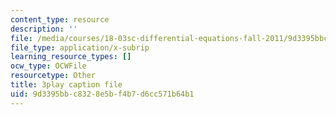 ```yaml
---
content_type: resource
description: ''
file: /media/courses/18-03sc-differential-equations-fall-2011/9d3395bbc8328e5bf4b7d6cc571b64b1_5av3kiejazQ.srt
file_type: application/x-subrip
learning_resource_types: []
ocw_type: OCWFile
resourcetype: Other
title: 3play caption file
uid: 9d3395bb-c832-8e5b-f4b7-d6cc571b64b1
---
```

